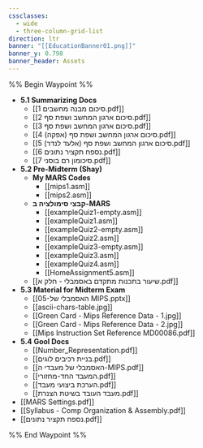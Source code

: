 ```yaml
---
cssclasses:
  - wide
  - three-column-grid-list
direction: ltr
banner: "[[EducationBanner01.png]]"
banner_y: 0.798
banner_header: Assets
---
```


%% Begin Waypoint %%
- **5.1 Summarizing Docs**
	- [[1 סיכום מבנה מחשבים.pdf]]
	- [[2 סיכום ארגון המחשב ושפת סף.pdf]]
	- [[3 סיכום ארגון המחשב ושפת סף.pdf]]
	- [[4 סיכום ארגון המחשב ושפת סף (אפקה).pdf]]
	- [[5 סיכום ארגון המחשב ושפת סף (אלעד לנדר).pdf]]
	- [[6 נספח תקציר נתונים.pdf]]
	- [[7 סיכומון רם בוסני.pdf]]
- **5.2 Pre-Midterm (Shay)**
	- **My MARS Codes**
		- [[mips1.asm]]
		- [[mips2.asm]]
	- **קבצי סימולציה ב-MARS**
		- [[exampleQuiz1-empty.asm]]
		- [[exampleQuiz1.asm]]
		- [[exampleQuiz2-empty.asm]]
		- [[exampleQuiz2.asm]]
		- [[exampleQuiz3-empty.asm]]
		- [[exampleQuiz3.asm]]
		- [[exampleQuiz4.asm]]
		- [[HomeAssignment5.asm]]
	- [[שיעור בתכנות מתקדם באסמבלי - חלק א.pdf]]
- **5.3 Material for Midterm Exam**
	- [[05-האסמבלי של MIPS.pptx]]
	- [[ascii-chars-table.jpg]]
	- [[Green Card - Mips Reference Data - 1.jpg]]
	- [[Green Card - Mips Reference Data - 2.jpg]]
	- [[Mips Instruction Set Reference MD00086.pdf]]
- **5.4 Gool Docs**
	- [[Number_Representation.pdf]]
	- [[בניית רכיבים לוגים.pdf]]
	- [[האסמבלי של מעבדי ה-MIPS.pdf]]
	- [[המעבד החד-מחזורי.pdf]]
	- [[הערכת ביצועי מעבד.pdf]]
	- [[מעבד העובד בשיטת הצנרת.pdf]]
- [[MARS Settings.pdf]]
- [[Syllabus - Comp Organization & Assembly.pdf]]
- [[נספח תקציר נתונים.pdf]]

%% End Waypoint %%